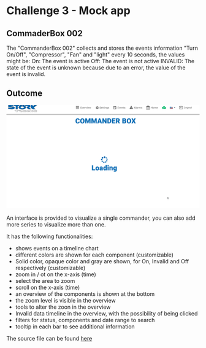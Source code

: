# Challenge 3 - Mock app

## CommaderBox 002

The "CommanderBox 002" collects and stores the events information "Turn On/Off", "Compressor", "Fan" and "light" every 10 seconds, the values might be:
On: The event is active
Off: The event is not active
INVALID: The state of the event is unknown because due to an error, the value of the event is invalid.

## Outcome

![docs/challenges/imgs/mockapp.gif](imgs/mockapp.gif)

An interface is provided to visualize a single commander, you can also add more series to visualize more than one.

It has the following functionalities:

* shows events on a timeline chart
* different colors are shown for each component (customizable)
* Solid color, opaque color and gray are shown, for On, Invalid and Off respectively (customizable)
* zoom in / ot on the x-axis (time)
* select the area to zoom
* scroll on the x-axis (time)
* an overview of the components is shown at the bottom
* the zoom level is visible in the overview
* tools to alter the zoon in the overview
* Invalid data timeline in the overview, with the possibility of being clicked
* filters for status, components and date range to search
* tooltip in each bar to see additional information

The source file can be found [here](adobe-xd/challenge-3-commander-events.xd)
